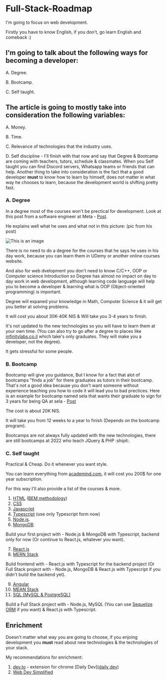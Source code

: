 # Full-Stack-Roadmap

I'm going to focus on web development.

Firstly you have to know English, if you don't, go learn English and comeback :)

## I'm going to talk about the following ways for becoming a developer:

  A. Degree.
  
  B. Bootcamp.
  
  C. Self taught.
  
## The article is going to mostly take into consideration the following variables: 

  A. Money.
  
  B. Time.
  
  C. Relevance of technologies that the industry uses.
  
  D. Self discipline - I'll finish with that now and say that Degree & Bootcamp are coming with teachers, tutors, schedule & classmates. When you Self taught you can find Discord servers, Whatsapp teams or friends that can help. Another thing to take into consideration is the fact that a good developer **must** to know how to learn by himself, does not matter in what way he chooses to learn, because the development world is shifting pretty fast.

  
### A. Degree
In a degree most of the courses won't be prectical for development. Look at this post from a software engineer at Meta - [Post](https://www.linkedin.com/posts/avi-lewis_%D7%94%D7%90%D7%9D-%D7%AA%D7%95%D7%90%D7%A8-%D7%91%D7%9E%D7%93%D7%A2%D7%99-%D7%9E%D7%97%D7%A9%D7%91-%D7%91%D7%90%D7%9E%D7%AA-%D7%A8%D7%9C%D7%95%D7%95%D7%A0%D7%98%D7%99-%D7%9C%D7%A2%D7%91%D7%95%D7%93%D7%AA-%D7%94%D7%99%D7%95%D7%9D-activity-6873009869566418944-rrTy/).

He explains well what he uses and what not in this picture: (pic from his post)

![This is an image](https://media-exp1.licdn.com/dms/image/C5622AQEnnatJPxjd3A/feedshare-shrink_800/0/1638653246384?e=1655337600&v=beta&t=VHvkO_ehK9pYCEPQO26MUW0oRqQStMiNI5PEgf8pydo)

There is no need to do a degree for the courses that he says he uses in his day work, because you can learn them in UDemy or another online courses website.

And also for web dvelopment you don't need to know C/C++, OOP or Computer science Introduction so Degree has almost no impact on day to day work in web development, although learning code language will help you to become a developer & learning what is OOP (Object-oriented programming) is important.
  
Degree will expaned your knowledge in Math, Computer Science & it will get you better at solving problems.

It will cost you about 30K-40K NIS & Will take you 3-4 years to finish.

It's not updated to the new technologies so you will have to learn them at your own time. (You can also try to go after a degree to places like [infinitylabs.co.il](https://infinitylabs.co.il/%D7%9E%D7%A1%D7%9C%D7%95%D7%9C%D7%99-%D7%94%D7%9B%D7%A9%D7%A8%D7%94/) which take's only graduates. They will make you a developer, not the degree).

It gets stressful for some people.
  
### B. Bootcamp
Bootcamp will give you guidance, But I know for a fact that alot of bootcamps "finds a job" for there graduates as tutors in their bootcamp.
That's not a good idea because you don't want someone without experience teaching you how to code it will lead you to bad prectices. Here is an example for bootcamp named sela that wants their graduate to sign for 3 years for being QA at sela - [Post](https://www.linkedin.com/posts/ronozery_%D7%90%D7%9E%D7%9C%D7%A7-%D7%A2%D7%91%D7%93%D7%95%D7%AA-%D7%91%D7%94%D7%99%D7%99%D7%98%D7%A7-2022-%D7%94%D7%A4%D7%A2%D7%9D-%D7%94%D7%AA%D7%A0%D7%94%D7%9C%D7%95%D7%AA-activity-6932987051160084480-Vq2A?utm_source=linkedin_share&utm_medium=android_app)

The cost is about 20K NIS.

It will take you from 12 weeks to a year to finish (Depends on the bootcamp program).

Bootcamps are not always fully updated with the new technologies, there are still bootcamps at 2022 who teach JQuery & PHP :shipit:.

### C. Self taught
Practical & Cheap. Do it whenever you want style.

You can learn everything from [academind.com](academind.com), it will cost you 200$ for one year subscription.

For this way I'll also provide a list of the courses & more.

1. [HTML](https://www.youtube.com/watch?v=hu-q2zYwEYs&list=PL4cUxeGkcC9ivBf_eKCPIAYXWzLlPAm6G) ([BEM methodology](https://en.bem.info/methodology/))
2. [CSS](https://www.udemy.com/course/css-the-complete-guide-incl-flexbox-grid-sass/)
3. [Javascript](https://www.udemy.com/course/javascript-the-complete-guide-2020-beginner-advanced/)
4. [Typescript](https://www.udemy.com/course/understanding-typescript/) (use only Typescript form now)
5. [Node.js](https://www.udemy.com/course/nodejs-the-complete-guide/).
6. [MongoDB](https://www.udemy.com/course/mongodb-the-complete-developers-guide/).

Build your first project with - Node.js & MongoDB with Typescript, backend only for now (Or continue to React.js, whatever you want).

7. [React.js](https://www.udemy.com/course/react-the-complete-guide-incl-redux/)
8. [MERN Stack](https://www.udemy.com/course/react-nodejs-express-mongodb-the-mern-fullstack-guide/)

Build frontend with - React.js with Typescript for the backend project (Or Full Stack project with - Node.js, MongoDB & React.js with Typescript if you didn't build the backend yet).

9. [Angular](https://www.udemy.com/course/the-complete-guide-to-angular-2/)
10. [MEAN Stack](https://www.udemy.com/course/angular-2-and-nodejs-the-practical-guide/)
11. [SQL (MySQL & PostgreSQL)](https://www.udemy.com/course/sql-the-complete-developers-guide-mysql-postgresql/)

Build a Full Stack project with - Node.js, MySQL (You can use [Sequelize ORM](https://sequelize.org/) if you want) & React.js with Typescript.


## Enrichment

Doesn't matter what way you are going to choose, if you enjoing development you **must** read about new technologies & the technologies of your stack.

My recommendations for enrichment:

1. [dev.to]([dev.to](https://dev.to/)) - extension for chrome [Daily Dev]([daily dev](https://chrome.google.com/webstore/detail/dailydev-the-homepage-dev/jlmpjdjjbgclbocgajdjefcidcncaied)) 
2. [Web Dev Simplified](https://www.youtube.com/c/WebDevSimplified)
